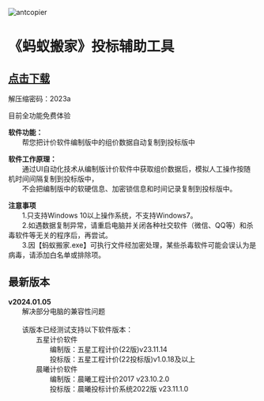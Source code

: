 ![antcopier](https://github.com/tenderoffer/antcopier/assets/140397303/c25b4b4e-86be-45fd-a541-0e2855345282)   
# **《蚂蚁搬家》投标辅助工具**

## [点击下载](https://raw.githubusercontent.com/tenderoffer/AntCopier/main/蚂蚁搬家投标辅助工具.rar)    
解压缩密码：2023a    

目前全功能免费体验    

**软件功能：**    
&emsp;&emsp;帮您把计价软件编制版中的组价数据自动复制到投标版中   

**软件工作原理：**     
&emsp;&emsp;通过UI自动化技术从编制版计价软件中获取组价数据后，模拟人工操作按随机时间间隔复制到投标版中，     
&emsp;&emsp;不会把编制版中的软硬信息、加密锁信息和时间记录复制到投标版中。    

**注意事项**   
&emsp;&emsp;1.只支持Windows 10以上操作系统，不支持Windows7。    
&emsp;&emsp;2.如遇数据复制异常，请重启电脑并关闭各种社交软件（微信、QQ等）和杀毒软件等无关的程序后，再尝试。   
&emsp;&emsp;3.因【蚂蚁搬家.exe】可执行文件经加密处理，某些杀毒软件可能会误认为是病毒，请添加白名单或排除项。   

## 最新版本
**v2024.01.05**         
&emsp;&emsp;解决部分电脑的兼容性问题            
&emsp;&emsp;        
&emsp;&emsp;该版本已经测试支持以下软件版本：       
&emsp;&emsp;&emsp;&emsp;五星计价软件    
&emsp;&emsp;&emsp;&emsp;&emsp;&emsp;编制版：五星工程计价(22版)v23.11.14       
&emsp;&emsp;&emsp;&emsp;&emsp;&emsp;投标版：五星工程计价(22投标版)v1.0.18及以上        
&emsp;&emsp;&emsp;&emsp;晨曦计价软件    
&emsp;&emsp;&emsp;&emsp;&emsp;&emsp;编制版：晨曦工程计价2017 v23.10.2.0      
&emsp;&emsp;&emsp;&emsp;&emsp;&emsp;投标版：晨曦投标计价系统2022版 v23.11.1.0     















